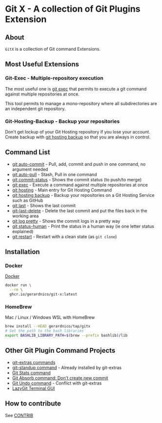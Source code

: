 # Git X - A collection of Git Plugins Extension 

## About

`GitX` is a collection of Git command Extensions.

## Most Useful Extensions

### Git-Exec - Multiple-repository execution

The most useful one is [git exec](build/docs/bin/git-exec.md) that permits to
execute a git command against multiple repositories at once.

This tool permits to manage a mono-repository where all subdirectories are an independent git repository.

### Git-Hosting-Backup - Backup your repositories

Don't get lockup of your Git Hosting repository if you lose your account.
Create backup with [git hosting backup](build/docs/bin/git-hosting-backup.md)
so that you are always in control.

## Command List

* [git auto-commit](build/docs/bin/git-auto-commit.md) - Pull, add, commit and push in one command, no argument needed
* [git auto-pull](build/docs/bin/git-auto-pull.md) - Stash, Pull in one command
* [git commit-status](build/docs/bin/git-commit-status.md) - Shows the commit status (to push/to merge)
* [git exec](build/docs/bin/git-exec.md) - Execute a command against multiple repositories at once
* [git hosting](build/docs/bin/git-hosting.md) - Main entry for Git Hosting Command
* [git hosting backup](build/docs/bin/git-hosting-backup.md) - Backup your repositories on a Git Hosting Service such as GitHub
* [git last](build/docs/bin/git-last.md) - Shows the last commit
* [git-last-delete](build/docs/bin/git-last-delete.md) - Delete the last commit and put the files back in the working area
* [git log pretty](build/docs/bin/git-log-pretty.md) - Shows the commit logs in a pretty way
* [git status-human](build/docs/bin/git-status-human.md) - Print the status in a human way (ie one letter status explained)
* [git restart](docs/bin/git-restart.md) - Restart with a clean state (as `git clone`)


## Installation

### Docker

[Docker](https://github.com/gerardnico/git-x/pkgs/container/git-x)

```bash
docker run \
  --rm \
  ghcr.io/gerardnico/git-x:latest
```

### HomeBrew
 
Mac / Linux / Windows WSL with HomeBrew

```bash
brew install --HEAD gerardnico/tap/gitx
# Set the path to the bash libraries
export BASHLIB_LIBRARY_PATH=$(brew --prefix bashlib)/lib
```


## Other Git Plugin Command Projects

* [git-extras commands](https://github.com/tj/git-extras/blob/main/Commands.md)
* [git-standup command](https://github.com/kamranahmedse/git-standup) - Already installed by git-extras
* [Git Stats command](https://github.com/arzzen/git-quick-stats)
* [Git Absorb command: Don't create new commit](https://github.com/tummychow/git-absorb/)
* [Git Undo command](https://github.com/Bhupesh-V/ugit) - Conflict with git-extras
* [LazyGit Terminal GUI](https://github.com/jesseduffield/lazygit)

## How to contribute

See [CONTRIB](contrib/CONTRIB.md)
